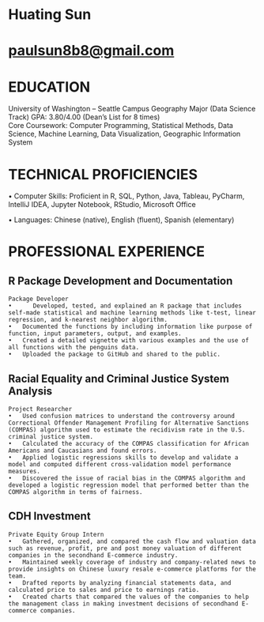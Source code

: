 # Huating Sun
# paulsun8b8@gmail.com

# EDUCATION
University of Washington – Seattle Campus
Geography Major (Data Science Track)
GPA: 3.80/4.00 (Dean’s List for 8 times)	
Core Coursework: Computer Programming, Statistical Methods, Data Science, Machine Learning, Data Visualization, Geographic Information System     


# TECHNICAL PROFICIENCIES
•	Computer Skills: Proficient in R, SQL, Python, Java, Tableau, PyCharm, IntelliJ IDEA, Jupyter Notebook, RStudio, Microsoft Office

•	Languages: Chinese (native), English (fluent), Spanish (elementary)

# PROFESSIONAL EXPERIENCE
## R Package Development and Documentation
    Package Developer	
    •	   Developed, tested, and explained an R package that includes self-made statistical and machine learning methods like t-test, linear regression, and k-nearest neighbor algorithm.
    •	Documented the functions by including information like purpose of function, input parameters, output, and examples.
    •	Created a detailed vignette with various examples and the use of all functions with the penguins data. 
    •	Uploaded the package to GitHub and shared to the public.

## Racial Equality and Criminal Justice System Analysis
    Project Researcher
    •	Used confusion matrices to understand the controversy around Correctional Offender Management Profiling for Alternative Sanctions (COMPAS) algorithm used to estimate the recidivism rate in the U.S. criminal justice system.
    •	Calculated the accuracy of the COMPAS classification for African Americans and Caucasians and found errors.
    •	Applied logistic regressions skills to develop and validate a model and computed different cross-validation model performance measures.
    •	Discovered the issue of racial bias in the COMPAS algorithm and developed a logistic regression model that performed better than the COMPAS algorithm in terms of fairness.

## CDH Investment
    Private Equity Group Intern
    •	Gathered, organized, and compared the cash flow and valuation data such as revenue, profit, pre and post money valuation of different companies in the secondhand E-commerce industry. 
    •	Maintained weekly coverage of industry and company-related news to provide insights on Chinese luxury resale e-commerce platforms for the team.
    •	Drafted reports by analyzing financial statements data, and calculated price to sales and price to earnings ratio.
    •	Created charts that compared the values of the companies to help the management class in making investment decisions of secondhand E-commerce companies.
